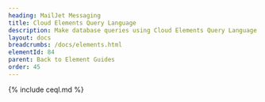 ```yaml
---
heading: MailJet Messaging
title: Cloud Elements Query Language
description: Make database queries using Cloud Elements Query Language.
layout: docs
breadcrumbs: /docs/elements.html
elementId: 84
parent: Back to Element Guides
order: 45
---
```


{% include ceql.md %}
